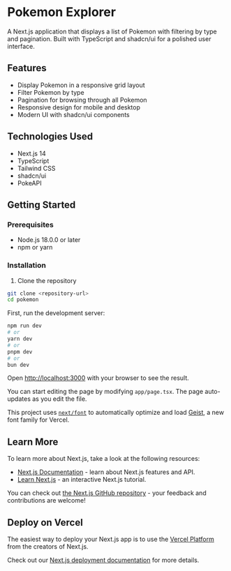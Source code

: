 # Pokemon Explorer

A Next.js application that displays a list of Pokemon with filtering by type and pagination. Built with TypeScript and shadcn/ui for a polished user interface.

## Features

- Display Pokemon in a responsive grid layout
- Filter Pokemon by type
- Pagination for browsing through all Pokemon
- Responsive design for mobile and desktop
- Modern UI with shadcn/ui components

## Technologies Used

- Next.js 14
- TypeScript
- Tailwind CSS
- shadcn/ui
- PokeAPI

## Getting Started

### Prerequisites

- Node.js 18.0.0 or later
- npm or yarn

### Installation

1. Clone the repository
```bash
git clone <repository-url>
cd pokemon
```

First, run the development server:

```bash
npm run dev
# or
yarn dev
# or
pnpm dev
# or
bun dev
```

Open [http://localhost:3000](http://localhost:3000) with your browser to see the result.

You can start editing the page by modifying `app/page.tsx`. The page auto-updates as you edit the file.

This project uses [`next/font`](https://nextjs.org/docs/app/building-your-application/optimizing/fonts) to automatically optimize and load [Geist](https://vercel.com/font), a new font family for Vercel.

## Learn More

To learn more about Next.js, take a look at the following resources:

- [Next.js Documentation](https://nextjs.org/docs) - learn about Next.js features and API.
- [Learn Next.js](https://nextjs.org/learn) - an interactive Next.js tutorial.

You can check out [the Next.js GitHub repository](https://github.com/vercel/next.js) - your feedback and contributions are welcome!

## Deploy on Vercel

The easiest way to deploy your Next.js app is to use the [Vercel Platform](https://vercel.com/new?utm_medium=default-template&filter=next.js&utm_source=create-next-app&utm_campaign=create-next-app-readme) from the creators of Next.js.

Check out our [Next.js deployment documentation](https://nextjs.org/docs/app/building-your-application/deploying) for more details.
